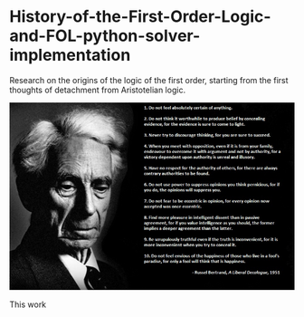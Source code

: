 # History-of-the-First-Order-Logic-and-FOL-python-solver-implementation
Research on the origins of the logic of the first order, starting from the first thoughts of detachment from Aristotelian logic.


![](russel.jpg)


This work
